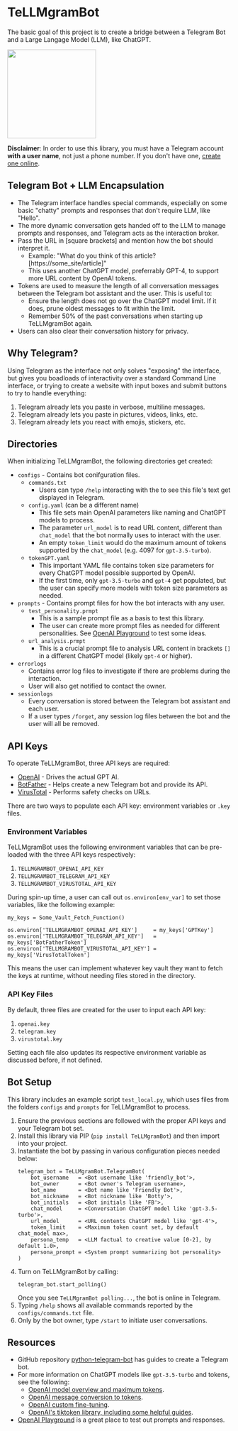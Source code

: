 # TeLLMgramBot
The basic goal of this project is to create a bridge between a Telegram Bot and a Large Langage Model (LLM), like ChatGPT.

<img src="assets/TeLLMgramBot_Logo.png" width=200 align=center />

**Disclaimer**: In order to use this library, you must have a Telegram account **with a user name**, not just a phone number. If you don't have one, [create one online](https://telegram.org/).

## Telegram Bot + LLM Encapsulation
* The Telegram interface handles special commands, especially on some basic "chatty" prompts and responses that don't require LLM, like "Hello".
* The more dynamic conversation gets handed off to the LLM to manage prompts and responses, and Telegram acts as the interaction broker.
* Pass the URL in [square brackets] and mention how the bot should interpret it.
  * Example: "What do you think of this article? [https://some_site/article]"
  * This uses another ChatGPT model, preferrably GPT-4, to support more URL content by OpenAI tokens.
* Tokens are used to measure the length of all conversation messages between the Telegram bot assistant and the user. This is useful to:
  * Ensure the length does not go over the ChatGPT model limit. If it does, prune oldest messages to fit within the limit.
  * Remember 50% of the past conversations when starting up TeLLMgramBot again.
* Users can also clear their conversation history for privacy.

## Why Telegram?
Using Telegram as the interface not only solves "exposing" the interface, but gives you boadloads of interactivity over a standard Command Line interface, or trying to create a website with input boxes and submit buttons to try to handle everything:
1. Telegram already lets you paste in verbose, multiline messages.
2. Telegram already lets you paste in pictures, videos, links, etc.
3. Telegram already lets you react with emojis, stickers, etc.

## Directories
When initializing TeLLMgramBot, the following directories get created:
* `configs` - Contains bot conifguration files.
  * `commands.txt`
    * Users can type `/help` interacting with the to see this file's text get displayed in Telegram.
  * `config.yaml` (can be a different name)
    * This file sets main OpenAI parameters like naming and ChatGPT models to process.
    * The parameter `url_model` is to read URL content, different than `chat_model` that the bot normally uses to interact with the user.
    * An empty `token_limit` would do the maximum amount of tokens supported by the `chat_model` (e.g. 4097 for `gpt-3.5-turbo`).
  * `tokenGPT.yaml`
    * This important YAML file contains token size parameters for every ChatGPT model possible supported by OpenAI.
    * If the first time, only `gpt-3.5-turbo` and `gpt-4` get populated, but the user can specify more models with token size parameters as needed.
* `prompts` - Contains prompt files for how the bot interacts with any user.
    * `test_personality.prmpt`
      * This is a sample prompt file as a basis to test this library.
      * The user can create more prompt files as needed for different personalities. See [OpenAI Playground](https://platform.openai.com/playground) to test some ideas.
    * `url_analysis.prmpt`
      * This is a crucial prompt file to analysis URL content in brackets `[]` in a different ChatGPT model (likely `gpt-4` or higher).
* `errorlogs`
   * Contains error log files to investigate if there are problems during the interaction.
   * User will also get notified to contact the owner.
* `sessionlogs`
  * Every conversation is stored between the Telegram bot assistant and each user.
  * If a user types `/forget`, any session log files between the bot and the user will all be removed.

## API Keys
To operate TeLLMgramBot, three API keys are required:
* [OpenAI](https://platform.openai.com/overview) - Drives the actual GPT AI.
* [BotFather](https://t.me/BotFather) - Helps create a new Telegram bot and provide its API.
* [VirusTotal](https://www.virustotal.com/gui/home/) - Performs safety checks on URLs.

There are two ways to populate each API key: environment variables or `.key` files.

### Environment Variables
TeLLMgramBot uses the following environment variables that can be pre-loaded with the three API keys respectively:
1. `TELLMGRAMBOT_OPENAI_API_KEY`
2. `TELLMGRAMBOT_TELEGRAM_API_KEY`
3. `TELLMGRAMBOT_VIRUSTOTAL_API_KEY`

During spin-up time, a user can call out `os.environ[env_var]` to set those variables, like the following example:
```
my_keys = Some_Vault_Fetch_Function()

os.environ['TELLMGRAMBOT_OPENAI_API_KEY']     = my_keys['GPTKey']
os.environ['TELLMGRAMBOT_TELEGRAM_API_KEY']   = my_keys['BotFatherToken']
os.environ['TELLMGRAMBOT_VIRUSTOTAL_API_KEY'] = my_keys['VirusTotalToken']
```

This means the user can implement whatever key vault they want to fetch the keys at runtime, without needing files stored in the directory.

### API Key Files
By default, three files are created for the user to input each API key:
1. `openai.key`
2. `telegram.key`
3. `virustotal.key`

Setting each file also updates its respective environment variable as discussed before, if not defined.

## Bot Setup
This library includes an example script `test_local.py`, which uses files from the folders `configs` and `prompts` for TeLLMgramBot to process.
1. Ensure the previous sections are followed with the proper API keys and your Telegram bot set.
2. Install this library via PIP (`pip install TeLLMgramBot`) and then import into your project.
3. Instantiate the bot by passing in various configuration pieces needed below:
   ```
   telegram_bot = TeLLMgramBot.TelegramBot(
       bot_username   = <Bot username like 'friendly_bot'>,
       bot_owner      = <Bot owner's Telegram username>,
       bot_name       = <Bot name like 'Friendly Bot'>,
       bot_nickname   = <Bot nickname like 'Botty'>,
       bot_initials   = <Bot initials like 'FB'>,
       chat_model     = <Conversation ChatGPT model like 'gpt-3.5-turbo'>,
       url_model      = <URL contents ChatGPT model like 'gpt-4'>,
       token_limit    = <Maximum token count set, by default chat_model max>,
       persona_temp   = <LLM factual to creative value [0-2], by default 1.0>,
       persona_prompt = <System prompt summarizing bot personality>
   )
   ```
4. Turn on TeLLMgramBot by calling:
   ```
   telegram_bot.start_polling()
   ```
   Once you see `TeLLMgramBot polling...`, the bot is online in Telegram.
5. Typing `/help` shows all available commands reported by the `configs/commands.txt` file.
6. Only by the bot owner, type `/start` to initiate user conversations.

## Resources
* GitHub repository [python-telegram-bot](https://github.com/python-telegram-bot/python-telegram-bot) has guides to create a Telegram bot.
* For more information on ChatGPT models like `gpt-3.5-turbo` and tokens, see the following:
  * [OpenAI model overview and maximum tokens](https://platform.openai.com/docs/models/overview).
  * [OpenAI message conversion to tokens](https://github.com/openai/openai-python/blob/main/chatml.md).
  * [OpenAI custom fine-tuning](https://platform.openai.com/docs/guides/fine-tuning).
  * [OpenAI's tiktoken library, including some helpful guides](https://github.com/openai/tiktoken/tree/main).
* [OpenAI Playground](https://platform.openai.com/playground) is a great place to test out prompts and responses.
